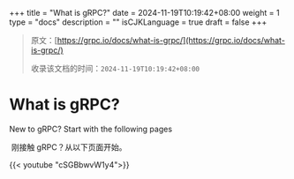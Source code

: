+++
title = "What is gRPC?"
date = 2024-11-19T10:19:42+08:00
weight = 1
type = "docs"
description = ""
isCJKLanguage = true
draft = false
+++

> 原文：[https://grpc.io/docs/what-is-grpc/](https://grpc.io/docs/what-is-grpc/)
>
> 收录该文档的时间：`2024-11-19T10:19:42+08:00`

# What is gRPC?

New to gRPC? Start with the following pages

​	刚接触 gRPC？从以下页面开始。

{{< youtube "cSGBbwvW1y4">}}
